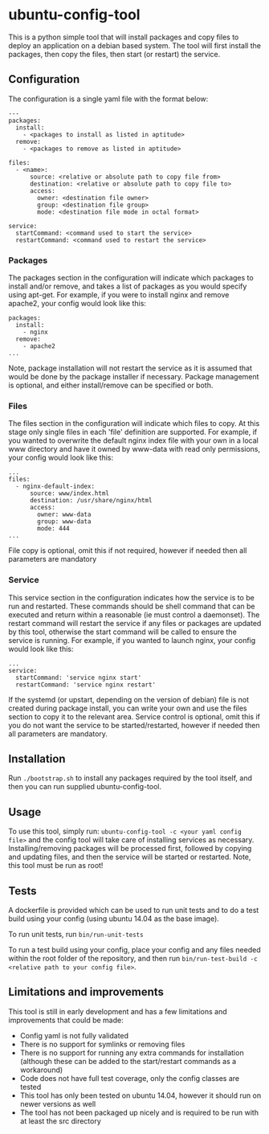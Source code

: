 # ubuntu-config-tool

This is a python simple tool that will install packages and copy files to deploy an application on a debian based system.
The tool will first install the packages, then copy the files, then start (or restart) the service.

## Configuration

The configuration is a single yaml file with the format below:

```
---
packages:
  install:
    - <packages to install as listed in aptitude>
  remove:
    - <packages to remove as listed in aptitude>

files:
  - <name>:
      source: <relative or absolute path to copy file from>
      destination: <relative or absolute path to copy file to>
      access:
        owner: <destination file owner>
        group: <destination file group>
        mode: <destination file mode in octal format>

service:
  startCommand: <command used to start the service>
  restartCommand: <command used to restart the service>
```

### Packages

The packages section in the configuration will indicate which packages to install and/or remove, and takes a list of packages as you would specify using apt-get.
For example, if you were to install nginx and remove apache2, your config would look like this:

```
packages:
  install:
    - nginx
  remove:
    - apache2
...
```
Note, package installation will not restart the service as it is assumed that would be done by the package installer if necessary.
Package management is optional, and either install/remove can be specified or both.

### Files

The files section in the configuration will indicate which files to copy. At this stage only single files in each 'file' definition are supported.
For example, if you wanted to overwrite the default nginx index file with your own in a local www directory and have it owned by www-data with read only permissions, your config would look like this:
```
...
files:
  - nginx-default-index:
      source: www/index.html
      destination: /usr/share/nginx/html
      access:
        owner: www-data
        group: www-data
        mode: 444
...
```
File copy is optional, omit this if not required, however if needed then all parameters are mandatory

### Service

This service section in the configuration indicates how the service is to be run and restarted. These commands should be shell command that can be executed and return within a reasonable (ie must control a daemonset).
The restart command will restart the service if any files or packages are updated by this tool, otherwise the start command will be called to ensure the service is running.
For example, if you wanted to launch nginx, your config would look like this:
```
...
service:
  startCommand: 'service nginx start'
  restartCommand: 'service nginx restart'
```
If the systemd (or upstart, depending on the version of debian) file is not created during package install, you can write your own and use the files section to copy it to the relevant area.
Service control is optional, omit this if you do not want the service to be started/restarted, however if needed then all parameters are mandatory.

## Installation

Run `./bootstrap.sh` to install any packages required by the tool itself, and then you can run supplied ubuntu-config-tool.

## Usage

To use this tool, simply run: `ubuntu-config-tool -c <your yaml config file>` and the config tool will take care of installing services as necessary.
Installing/removing packages will be processed first, followed by copying and updating files, and then the service will be started or restarted.
Note, this tool must be run as root!

## Tests

A dockerfile is  provided which can be used to run unit tests and to do a test build using your config (using ubuntu 14.04 as the base image).

To run unit tests, run `bin/run-unit-tests`

To run a test build using your config, place your config and any files needed within the root folder of the repository, and then run `bin/run-test-build -c <relative path to your config file>`.

## Limitations and improvements

This tool is still in early development and has a few limitations and improvements that could be made:
* Config yaml is not fully validated
* There is no support for symlinks or removing files
* There is no support for running any extra commands for installation (although these can be added to the start/restart commands as a workaround)
* Code does not have full test coverage, only the config classes are tested
* This tool has only been tested on ubuntu 14.04, however it should run on newer versions as well
* The tool has not been packaged up nicely and is required to be run with at least the src directory
